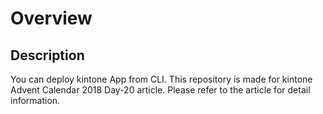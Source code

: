 # Overview
## Description
You can deploy kintone App from CLI.
This repository is made for kintone Advent Calendar 2018 Day-20 article.
Please refer to the article for detail information.
